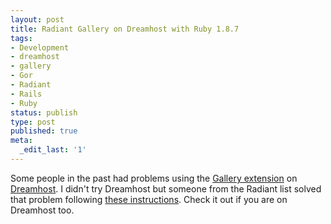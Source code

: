 ```yaml
---
layout: post
title: Radiant Gallery on Dreamhost with Ruby 1.8.7
tags:
- Development
- dreamhost
- gallery
- Gor
- Radiant
- Rails
- Ruby
status: publish
type: post
published: true
meta:
  _edit_last: '1'
---
```

Some people in the past had problems using the <a href="http://github.com/gravityblast/radiant-gallery/tree/master">Gallery extension</a> on <a href="http://www.dreamhost.com/">Dreamhost</a>. I didn't try Dreamhost but someone from the Radiant list solved that problem following <a href="http://www.dreamhoststatus.com/2009/01/02/ruby-187-upgrades/#comments">these instructions</a>. Check it out if you are on Dreamhost too.
